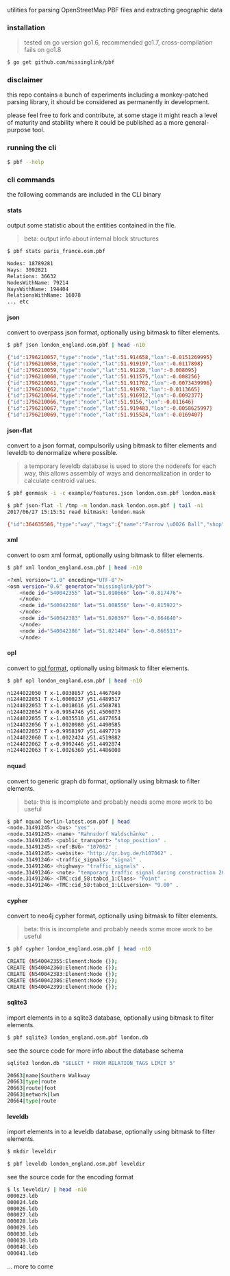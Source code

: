 
utilities for parsing OpenStreetMap PBF files and extracting geographic data

### installation

> tested on go version go1.6, recommended go1.7, cross-compilation fails on go1.8

```bash
$ go get github.com/missinglink/pbf
```

### disclaimer

this repo contains a bunch of experiments including a monkey-patched parsing library, it should be considered as permanently in development.

please feel free to fork and contribute, at some stage it might reach a level of maturity and stability where it could be published as a more general-purpose tool.

### running the cli

```bash
$ pbf --help
```

### cli commands

the following commands are included in the CLI binary

#### stats

output some statistic about the entities contained in the file.

> beta: output info about internal block structures

```bash
$ pbf stats paris_france.osm.pbf

Nodes: 18789281
Ways: 3092821
Relations: 36632
NodesWithName: 79214
WaysWithName: 194404
RelationsWithName: 16078
... etc
```

#### json

convert to overpass json format, optionally using bitmask to filter elements.

```bash
$ pbf json london_england.osm.pbf | head -n10

{"id":1796210057,"type":"node","lat":51.914658,"lon":-0.0151269995}
{"id":1796210058,"type":"node","lat":51.919197,"lon":-0.0117898}
{"id":1796210059,"type":"node","lat":51.91228,"lon":-0.008095}
{"id":1796210060,"type":"node","lat":51.911575,"lon":-0.008256}
{"id":1796210061,"type":"node","lat":51.911762,"lon":-0.0073439996}
{"id":1796210062,"type":"node","lat":51.91978,"lon":-0.0113665}
{"id":1796210064,"type":"node","lat":51.916912,"lon":-0.0092377}
{"id":1796210066,"type":"node","lat":51.9156,"lon":-0.011646}
{"id":1796210067,"type":"node","lat":51.919483,"lon":-0.0058625997}
{"id":1796210069,"type":"node","lat":51.915524,"lon":-0.0169407}
```

#### json-flat

convert to a json format, compulsorily using bitmask to filter elements and leveldb to denormalize where possible.

> a temporary leveldb database is used to store the noderefs for each way, this allows assembly of ways and denormalization in order to calculate centroid values.

```bash
$ pbf genmask -i -c example/features.json london.osm.pbf london.mask

$ pbf json-flat -l /tmp -m london.mask london.osm.pbf | tail -n1
2017/06/27 15:15:51 read bitmask: london.mask

{"id":364635586,"type":"way","tags":{"name":"Farrow \u0026 Ball","shop":"paint"},"centroid":{"lat":51.5147032,"lon":-0.1951142}}
```

#### xml

convert to osm xml format, optionally using bitmask to filter elements.

```bash
$ pbf xml london_england.osm.pbf | head -n10

<?xml version="1.0" encoding="UTF-8"?>
<osm version="0.6" generator="missinglink/pbf">
	<node id="540042355" lat="51.010666" lon="-0.817476">
	</node>
	<node id="540042360" lat="51.008556" lon="-0.815922">
	</node>
	<node id="540042383" lat="51.020397" lon="-0.864640">
	</node>
	<node id="540042386" lat="51.021404" lon="-0.866511">
	</node>
```

#### opl

convert to [opl format](http://osmcode.org/opl-file-format/), optionally using bitmask to filter elements.

```bash
$ pbf opl london_england.osm.pbf | head -n10

n1244022050 T x-1.0038857 y51.4467049
n1244022051 T x-1.0000237 y51.4489517
n1244022053 T x-1.0018616 y51.4508781
n1244022054 T x-0.9954746 y51.4506073
n1244022055 T x-1.0035510 y51.4477654
n1244022056 T x-1.0020980 y51.4490585
n1244022057 T x-0.9958197 y51.4497719
n1244022060 T x-1.0022424 y51.4519882
n1244022062 T x-0.9992446 y51.4492874
n1244022063 T x-1.0026369 y51.4486008
```

#### nquad

convert to generic graph db format, optionally using bitmask to filter elements.

> beta: this is incomplete and probably needs some more work to be useful

```bash
$ pbf nquad berlin-latest.osm.pbf | head
<node.31491245> <bus> "yes" .
<node.31491245> <name> "Rahnsdorf Waldschänke" .
<node.31491245> <public_transport> "stop_position" .
<node.31491245> <ref:BVG> "107062" .
<node.31491245> <website> "http://qr.bvg.de/h107062" .
<node.31491246> <traffic_signals> "signal" .
<node.31491246> <highway> "traffic_signals" .
<node.31491246> <note> "temporary traffic signal during construction 2016 April-Nov" .
<node.31491246> <TMC:cid_58:tabcd_1:Class> "Point" .
<node.31491246> <TMC:cid_58:tabcd_1:LCLversion> "9.00" .
```

#### cypher

convert to neo4j cypher format, optionally using bitmask to filter elements.

> beta: this is incomplete and probably needs some more work to be useful

```bash
$ pbf cypher london_england.osm.pbf | head -n10

CREATE (N540042355:Element:Node {});
CREATE (N540042360:Element:Node {});
CREATE (N540042383:Element:Node {});
CREATE (N540042386:Element:Node {});
CREATE (N540042399:Element:Node {});
```

#### sqlite3

import elements in to a sqlite3 database, optionally using bitmask to filter elements.

```bash
$ pbf sqlite3 london_england.osm.pbf london.db
```

see the source code for more info about the database schema

```bash
sqlite3 london.db "SELECT * FROM RELATION_TAGS LIMIT 5"

20663|name|Southern Walkway
20663|type|route
20663|route|foot
20663|network|lwn
20664|type|route
```

#### leveldb

import elements in to a leveldb database, optionally using bitmask to filter elements.

```bash
$ mkdir leveldir

$ pbf leveldb london_england.osm.pbf leveldir
```

see the source code for the encoding format

```bash
$ ls leveldir/ | head -n10
000023.ldb
000024.ldb
000026.ldb
000027.ldb
000028.ldb
000029.ldb
000030.ldb
000039.ldb
000040.ldb
000041.ldb
```

... more to come

